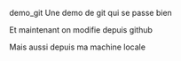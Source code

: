 demo_git
Une demo de git qui se passe bien

Et maintenant on modifie depuis github

Mais aussi depuis ma machine locale
